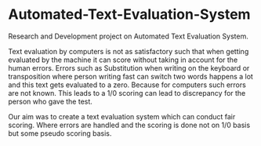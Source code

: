 # Automated-Text-Evaluation-System
Research and Development project on Automated Text Evaluation System.

Text evaluation by computers is not as satisfactory such that when getting evaluated 
by the machine it can score without taking in account for the human errors. Errors such as Substitution when 
writing on the keyboard or transposition where person writing fast can switch two words happens a lot and this 
text gets evaluated to a zero. Because for computers such errors are not known. This leads to a 1/0 scoring can
lead to discrepancy for the person who gave the test.

Our aim was to create a text evaluation system which can conduct fair scoring. Where errors are handled and the 
scoring is done not on 1/0 basis but some pseudo scoring basis.
